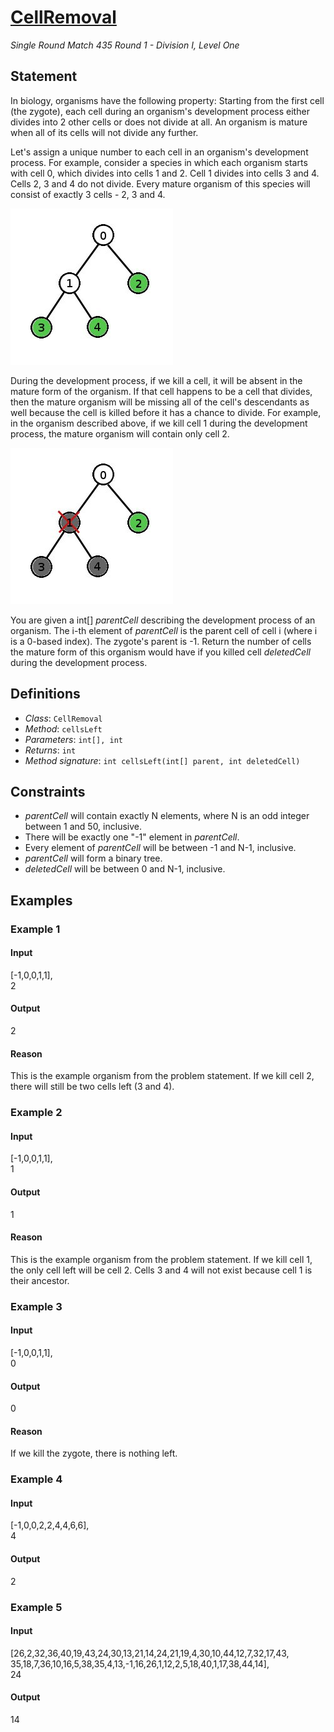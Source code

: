 # [CellRemoval](/tc?module=ProblemDetail&rd=13697&pm=10275)
*Single Round Match 435 Round 1 - Division I, Level One*

## Statement
In biology, organisms have the following property: Starting from the first cell (the zygote), each cell during an organism's development process either divides into 2 other cells or does not divide at all.  An organism is mature when all of its cells will not divide any further.

Let's assign a unique number to each cell in an organism's development process.  For example, consider a species in which each organism starts with cell 0, which divides into cells 1 and 2.  Cell 1 divides into cells 3 and 4.  Cells 2, 3 and 4 do not divide.  Every mature organism of this species will consist of exactly 3 cells - 2, 3 and 4.

![image](images/CellRemoval1.jpg)

During the development process, if we kill a cell, it will be absent in the mature form of the organism.  If that cell happens to be a cell that divides, then the mature organism will be missing all of the cell's descendants as well because the cell is killed before it has a chance to divide.  For example, in the organism described above, if we kill cell 1 during the development process, the mature organism will contain only cell 2.

![image](images/CellRemoval2.jpg)

You are given a int[] *parentCell* describing the development process of an organism.  The i-th element of *parentCell* is the parent cell of cell i (where i is a 0-based index).  The zygote's parent is -1.  Return the number of cells the mature form of this organism would have if you killed cell *deletedCell* during the development process.

## Definitions
- *Class*: `CellRemoval`
- *Method*: `cellsLeft`
- *Parameters*: `int[], int`
- *Returns*: `int`
- *Method signature*: `int cellsLeft(int[] parent, int deletedCell)`

## Constraints
- *parentCell* will contain exactly N elements, where N is an odd integer between 1 and 50, inclusive.
- There will be exactly one "-1" element in *parentCell*.
- Every element of *parentCell* will be between -1 and N-1, inclusive.
- *parentCell* will form a binary tree.
- *deletedCell* will be between 0 and N-1, inclusive.

## Examples
### Example 1
#### Input
<c>[-1,0,0,1,1],<br />2</c>
#### Output
<c>2</c>
#### Reason
This is the example organism from the problem statement.  If we kill cell 2, there will still be two cells left (3 and 4).

### Example 2
#### Input
<c>[-1,0,0,1,1],<br />1</c>
#### Output
<c>1</c>
#### Reason
This is the example organism from the problem statement.  If we kill cell 1, the only cell left will be cell 2.  Cells 3 and 4 will not exist because cell 1 is their ancestor.

### Example 3
#### Input
<c>[-1,0,0,1,1],<br />0</c>
#### Output
<c>0</c>
#### Reason
If we kill the zygote, there is nothing left.

### Example 4
#### Input
<c>[-1,0,0,2,2,4,4,6,6],<br />4</c>
#### Output
<c>2</c>
### Example 5
#### Input
<c>[26,2,32,36,40,19,43,24,30,13,21,14,24,21,19,4,30,10,44,12,7,32,17,43,<br /> 35,18,7,36,10,16,5,38,35,4,13,-1,16,26,1,12,2,5,18,40,1,17,38,44,14],<br />24</c>
#### Output
<c>14</c>

